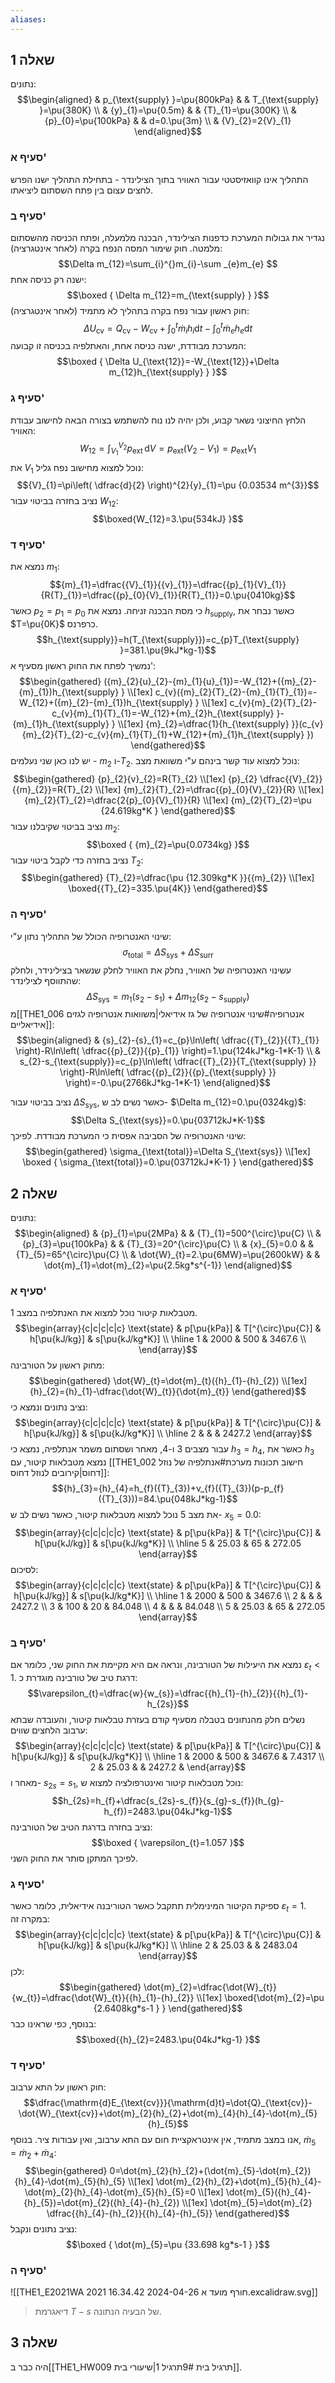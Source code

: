 ```yaml
---
aliases:
---
```

## שאלה 1
נתונים:
$$\begin{aligned}
 & p_{\text{supply} }=\pu{800kPa} &  & T_{\text{supply} }=\pu{380K} \\
 & {y}_{1}=\pu{0.5m} &  & {T}_{1}=\pu{300K} \\
 & {p}_{0}=\pu{100kPa} &  & d=0.\pu{3m} \\
 & {V}_{2}=2{V}_{1}
\end{aligned}$$

### סעיף א'
התהליך אינו קוואזיסטטי עבור האוויר בתוך הצילינדר - בתחילת התהליך ישנו הפרש לחצים עצום בין פתח השסתום ליציאתו.

### סעיף ב'
נגדיר את גבולות המערכת כדפנות הצילינדר, הבכנה מלמעלה, ופתח הכניסה מהשסתום מלמטה.
חוק שימור המסה הנפח בקרה (לאחר אינטגרציה):
$$\Delta m_{12}=\sum_{i}^{}m_{i}-\sum _{e}m_{e} $$
ישנה רק כניסה אחת:
$$\boxed {
\Delta m_{12}=m_{\text{supply} }
 }$$
חוק ראשון עבור נפח בקרה בתהליך לא מתמיד (לאחר אינטגרציה):
$$\Delta U_{\text{cv}}=Q_{\text{cv}}-W_{\text{cv}}+\int_{0}^{t} \dot{m}_{i}h_{i}\mathrm{d}t-\int_{0}^{t} \dot{m}_{e}h_{e}\mathrm{d}t$$
המערכת מבודדת, ישנה כניסה אחת, והאתלפיה בכניסה זו קבועה:
$$\boxed {
\Delta U_{\text{12}}=-W_{\text{12}}+\Delta m_{12}h_{\text{supply} }
 }$$

### סעיף ג'
הלחץ החיצוני נשאר קבוע, ולכן יהיה לנו נוח להשתמש בצורה הבאה לחישוב עבודת האוויר:
$$W_{\text{12}}=\int_{{V}_{1}}^{{V}_{2}} p_{\text{ext}} \, \mathrm{d}V =p_{\text{ext}}({V}_{2}-{V}_{1})=p_{\text{ext}}{V}_{1}$$
את ${V}_{1}$ נוכל למצוא מחישוב נפח גליל:
$${V}_{1}=\pi\left( \dfrac{d}{2} \right)^{2}{y}_{1}=\pu {0.03534 m^{3}}$$
נציב בחזרה בביטוי עבור $W_{12}$:
$$\boxed{W_{12}=3.\pu{534kJ} }$$

### סעיף ד'
נמצא את ${m}_{1}$:
$${m}_{1}=\dfrac{{V}_{1}}{{v}_{1}}=\dfrac{{p}_{1}{V}_{1}}{R{T}_{1}}=\dfrac{{p}_{0}{V}_{1}}{R{T}_{1}}=0.\pu{0410kg}$$
כאשר ${p}_{2}={p}_{1}={p}_{0}$ כי מסת הבכנה זניחה.
נמצא את $h_{\text{supply}}$, כאשר נבחר את $T=\pu{0K}$ כרפרנס.
$$h_{\text{supply}}=h(T_{\text{supply}})=c_{p}T_{\text{supply} }=381.\pu{9kJ*kg-1}$$
נמשיך לפתח את החוק ראשון מסעיף א':
$$\begin{gathered}
({m}_{2}{u}_{2}-{m}_{1}{u}_{1})=-W_{12}+({m}_{2}-{m}_{1})h_{\text{supply} } \\[1ex]
c_{v}({m}_{2}{T}_{2}-{m}_{1}{T}_{1})=-W_{12}+({m}_{2}-{m}_{1})h_{\text{supply} } \\[1ex]
c_{v}{m}_{2}{T}_{2}-c_{v}{m}_{1}{T}_{1}=-W_{12}+{m}_{2}h_{\text{supply} }-{m}_{1}h_{\text{supply} } \\[1ex]
{m}_{2}=\dfrac{1}{h_{\text{supply} }}(c_{v}{m}_{2}{T}_{2}-c_{v}{m}_{1}{T}_{1}+W_{12}+{m}_{1}h_{\text{supply} })
\end{gathered}$$
יש לנו כאן שני נעלמים - ${m}_{2}$ ו-${T}_{2}$. נוכל למצוא עוד קשר בינהם ע"י משוואת מצב:
$$\begin{gathered}
{p}_{2}{v}_{2}=R{T}_{2} \\[1ex]
{p}_{2} \dfrac{{V}_{2}}{{m}_{2}}=R{T}_{2} \\[1ex]
{m}_{2}{T}_{2}=\dfrac{{p}_{0}{V}_{2}}{R} \\[1ex]
{m}_{2}{T}_{2}=\dfrac{2{p}_{0}{V}_{1}}{R} \\[1ex]
{m}_{2}{T}_{2}=\pu {24.619kg*K }
\end{gathered}$$
נציב בביטוי שקיבלנו עבור ${m}_{2}$:
$$\boxed {
{m}_{2}=\pu{0.0734kg}
 }$$
 נציב בחזרה כדי לקבל ביטוי עבור ${T}_{2}$:
 $$\begin{gathered}
{T}_{2}=\dfrac{\pu {12.309kg*K }}{{m}_{2}} \\[1ex]
\boxed{{T}_{2}=335.\pu{4K}}
\end{gathered}$$

### סעיף ה'
שינוי האנטרופיה הכולל של התהליך נתון ע"י:
$$\sigma_{\text{total} }=\Delta S_{\text{sys}}+\Delta S_{\text{surr}}$$
עשינוי האנטרופיה של האוויר, נחלק את האוויר לחלק שנשאר בצילינידר, ולחלק שהתווסף לצילינדר:
$$\Delta S_{\text{sys}}={m}_{1}({s}_{2}-{s}_{1})+\Delta m_{12}({s}_{2}-s_{\text{supply} })$$
מ[[THE1_006 אנטרופיה#שינוי אנטרופיה של גז אידיאלי|משוואות אנטרופיה לגזים אידיאליים]]:
$$\begin{aligned}
 & {s}_{2}-{s}_{1}=c_{p}\ln\left( \dfrac{{T}_{2}}{{T}_{1}} \right)-R\ln\left( \dfrac{{p}_{2}}{{p}_{1}} \right)=1.\pu{124kJ*kg-1*K-1} \\
 & s_{2}-s_{\text{supply}}=c_{p}\ln\left( \dfrac{{T}_{2}}{T_{\text{supply} }} \right)-R\ln\left( \dfrac{{p}_{2}}{{p}_{\text{supply} }} \right)=-0.\pu{2766kJ*kg-1*K-1}
\end{aligned}$$

נציב בביטוי עבור $\Delta S_{\text{sys}}$, כאשר נשים לב ש- $\Delta m_{12}=0.\pu{0324kg}$:
$$\Delta S_{\text{sys}}=0.\pu{03712kJ*K-1}$$
שינוי האנטרופיה של הסביבה אפסית כי המערכת מבודדת. לפיכך:
$$\begin{gathered}
\sigma_{\text{total}}=\Delta S_{\text{sys}} \\[1ex]
\boxed {
\sigma_{\text{total}}=0.\pu{03712kJ*K-1}
 }
\end{gathered}$$
## שאלה 2
נתונים:
$$\begin{aligned}
 & {p}_{1}=\pu{2MPa} &  & {T}_{1}=500^{\circ}\pu{C}  \\
 & {p}_{3}=\pu{100kPa} &  & {T}_{3}=20^{\circ}\pu{C}  \\
 & {x}_{5}=0.0 &  & {T}_{5}=65^{\circ}\pu{C}  \\
 & \dot{W}_{t}=2.\pu{6MW}=\pu{2600kW} &  & \dot{m}_{1}=\dot{m}_{2}=\pu{2.5kg*s^{-1}}
\end{aligned}$$
### סעיף א'
מטבלאות קיטור נוכל למצוא את האנתלפיה במצב $1$.
$$\begin{array}{c|c|c|c|c} 
 \text{state} & p[\pu{kPa}] & T[^{\circ}\pu{C}] &  h[\pu{kJ/kg}] & s[\pu{kJ/kg*K}] \\ 
 \hline 1 & 2000 & 500 & 3467.6 \\
 \end{array}$$
 מחוק ראשון על הטורבינה:
 $$\begin{gathered}
\dot{W}_{t}=\dot{m}_{t}({h}_{1}-{h}_{2}) \\[1ex]
{h}_{2}={h}_{1}-\dfrac{\dot{W}_{t}}{\dot{m}_{t}}
\end{gathered}$$
נציב נתונים ונמצא כי:
$$\begin{array}{c|c|c|c|c} 
 \text{state} & p[\pu{kPa}] & T[^{\circ}\pu{C}] &  h[\pu{kJ/kg}] & s[\pu{kJ/kg*K}] \\ 
 \hline 2 &  &  & 2427.2
 \end{array}$$
 עבור מצבים $3$ ו-$4$, מאחר ושסתום משמר אנתלפיה, נמצא כי ${h}_{3}={h}_{4}$, כאשר את ${h}_{3}$ נמצא מטבלאות קיטור, עם [[THE1_002 חישוב תכונות מערכת#אנתלפיה של נוזל דחוס|קירובים לנוזל דחוס]]:
$${h}_{3}={h}_{4}=h_{f}({T}_{3})+v_{f}({T}_{3})(p-p_{f}({T}_{3}))=84.\pu{048kJ*kg-1}$$
את מצב $5$ נוכל למצוא מטבלאות קיטור, כאשר נשים לב ש- ${x}_{5}=0.0$:
$$\begin{array}{c|c|c|c|c} 
 \text{state} & p[\pu{kPa}] & T[^{\circ}\pu{C}] &  h[\pu{kJ/kg}] & s[\pu{kJ/kg*K}] \\ 
 \hline 5 & 25.03 & 65  & 272.05
 \end{array}$$
לסיכום:
$$\begin{array}{c|c|c|c|c} 
 \text{state} & p[\pu{kPa}] & T[^{\circ}\pu{C}] &  h[\pu{kJ/kg}] & s[\pu{kJ/kg*K}] \\ 
 \hline 1 & 2000 & 500 & 3467.6 \\
 2 &  &  & 2427.2 \\
3 & 100 & 20 & 84.048 \\
4 &  &  & 84.048 \\
5 & 25.03 & 65 & 272.05
 \end{array}$$
### סעיף ב'
נמצא את היעילות של הטורבינה, ונראה אם היא מקיימת את החוק שני, כלומר אם $\varepsilon_{t}<1$.
דרגת טיב של טורבינה מוגדרת כ:
$$\varepsilon_{t}=\dfrac{w}{w_{s}}=\dfrac{{h}_{1}-{h}_{2}}{{h}_{1}-h_{2s}}$$
נשלים חלק מהנתונים בטבלה מסעיף קודם בעזרת טבלאות קיטור, והעובדה שבתא ערבוב הלחצים שווים:
$$\begin{array}{c|c|c|c|c} 
 \text{state} & p[\pu{kPa}] & T[^{\circ}\pu{C}] &  h[\pu{kJ/kg}] & s[\pu{kJ/kg*K}] \\ 
 \hline 1 & 2000 & 500 & 3467.6 & 7.4317 \\
2 & 25.03 &  &  2427.2 & 
 \end{array}$$
מאחר ו- $s_{2s}=s_{1}$, נוכל מטבלאות קיטור ואינטרפולציה למצוא ש:
$$h_{2s}=h_{f}+\dfrac{s_{2s}-s_{f}}{s_{g}-s_{f}}(h_{g}-h_{f})=2483.\pu{04kJ*kg-1}$$
נציב בחזרה בדרגת הטיב של הטורבינה:
$$\boxed {
\varepsilon_{t}=1.057
 }$$
לפיכך המתקן סותר את החוק השני.


### סעיף ג'
ספיקת הקיטור המינימלית תתקבל כאשר הטוריבנה אידיאלית, כלומר כאשר $\varepsilon_{t}=1$. במקרה זה:
$$\begin{array}{c|c|c|c|c} 
 \text{state} & p[\pu{kPa}] & T[^{\circ}\pu{C}] &  h[\pu{kJ/kg}] & s[\pu{kJ/kg*K}] \\ 
 \hline 2 & 25.03 &  & 2483.04
 \end{array}$$
לכן:
$$\begin{gathered}
\dot{m}_{2}=\dfrac{\dot{W}_{t}}{w_{t}}=\dfrac{\dot{W}_{t}}{{h}_{1}-{h}_{2}} \\[1ex]
\boxed{\dot{m}_{2}=\pu {2.6408kg*s-1 } }
\end{gathered}$$
בנוסף, כפי שראינו כבר:
$$\boxed{{h}_{2}=2483.\pu{04kJ*kg-1} }$$
### סעיף ד'
חוק ראשון על התא ערבוב:
$$\dfrac{\mathrm{d}E_{\text{cv}}}{\mathrm{d}t}=\dot{Q}_{\text{cv}}-\dot{W}_{\text{cv}}+\dot{m}_{2}{h}_{2}+\dot{m}_{4}{h}_{4}-\dot{m}_{5}{h}_{5}$$
אנו במצב מתמיד, אין אינטראקציית חום עם התא ערבוב, ואין עבודות ציר. בנוסף, $\dot{m}_{5}=\dot{m}_{2}+\dot{m}_{4}$:
$$\begin{gathered}
0=\dot{m}_{2}{h}_{2}+(\dot{m}_{5}-\dot{m}_{2}){h}_{4}-\dot{m}_{5}{h}_{5} \\[1ex]
\dot{m}_{2}{h}_{2}+\dot{m}_{5}{h}_{4}-\dot{m}_{2}{h}_{4}-\dot{m}_{5}{h}_{5}=0 \\[1ex]
\dot{m}_{5}({h}_{4}-{h}_{5})=\dot{m}_{2}({h}_{4}-{h}_{2}) \\[1ex]
\dot{m}_{5}=\dot{m}_{2} \dfrac{{h}_{4}-{h}_{2}}{{h}_{4}-{h}_{5}}
\end{gathered}$$
נציב נתונים ונקבל:
$$\boxed {
\dot{m}_{5}=\pu {33.698 kg*s-1 }
 }$$


### סעיף ה'
![[THE1_E2021WA 2021 חורף מועד א 2024-04-26 16.34.42.excalidraw.svg]]
>דיאגרמת $T-s$ של הבעיה הנתונה.

## שאלה 3
היה כבר ב[[THE1_HW009 תרגיל בית 9#תרגיל 1|שיעורי בית]].
